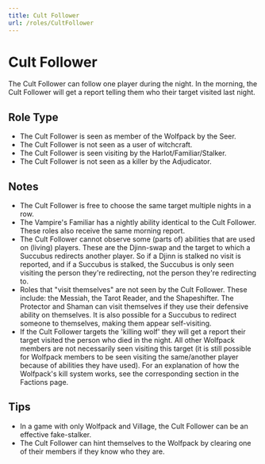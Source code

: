 ```yaml
---
title: Cult Follower
url: /roles/CultFollower
---
```


# Cult Follower

The Cult Follower can follow one player during the night. In the morning, the Cult Follower will get a report telling them who their target visited last night.

## Role Type

- The Cult Follower is seen as member of the Wolfpack by the Seer.
- The Cult Follower is not seen as a user of witchcraft.
- The Cult Follower is seen visiting by the Harlot/Familiar/Stalker.
- The Cult Follower is not seen as a killer by the Adjudicator.

## Notes

- The Cult Follower is free to choose the same target multiple nights in a row.
- The Vampire's Familiar has a nightly ability identical to the Cult Follower. These roles also receive the same morning report.
- The Cult Follower cannot observe some (parts of) abilities that are used on (living) players. These are the Djinn-swap and the target to which a Succubus redirects another player. So if a Djinn is stalked no visit is reported, and if a Succubus is stalked, the Succubus is only seen visiting the person they're redirecting, not the person they're redirecting to.
- Roles that "visit themselves" are not seen by the Cult Follower. These include: the Messiah, the Tarot Reader, and the Shapeshifter. The Protector and Shaman can visit themselves if they use their defensive ability on themselves. It is also possible for a Succubus to redirect someone to themselves, making them appear self-visiting.
- If the Cult Follower targets the 'killing wolf' they will get a report their target visited the person who died in the night. All other Wolfpack members are not necessarily seen visiting this target (it is still possible for Wolfpack members to be seen visiting the same/another player because of abilities they have used). For an explanation of how the Wolfpack's kill system works, see the corresponding section in the Factions page.

## Tips

- In a game with only Wolfpack and Village, the Cult Follower can be an effective fake-stalker.
- The Cult Follower can hint themselves to the Wolfpack by clearing one of their members if they know who they are.
